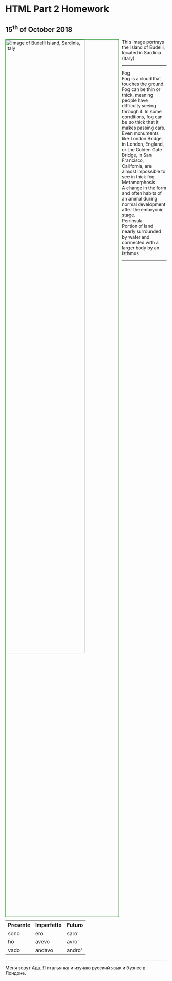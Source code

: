 <h1>HTML Part 2 Homework</h1>

<h2> 15<sup>th</sup> of October 2018 </h2>
  
 <a href="https://upload.wikimedia.org/wikipedia/commons/0/08/Spiaggia_rosa%2C_isola_di_budelli%2C_sardegna.jpg" 
 title="Budelli Island">
 <p>
 <img style="width:70%; border:1px solid green; float:left; margin: 0 10px 10px 0;"
 src="https://upload.wikimedia.org/wikipedia/commons/0/08/Spiaggia_rosa%2C_isola_di_budelli%2C_sardegna.jpg" 
 alt="Image of Budelli Island, Sardinia, Italy">
 <a/>
 This image portrays the Island of Budelli, located in Sardinia (Italy) 
 </p>
 
 
 <hr>
 
<p>
  
<dl>
  <dt>Fog</dt>
  <dd> Fog is a cloud that touches the ground. Fog can be thin or thick, meaning people have difficulty seeing through it. In some conditions, fog can be so thick that it makes passing cars. Even monuments like London Bridge, in London, England, or the Golden Gate Bridge, in San Francisco, California, are almost impossible to see in thick fog. </dd>
  
  <dt>Metamorphosis</dt>
  <dd>A change in the form and often habits of an animal during normal development after the embryonic stage.</dd>
  
  <dt>Peninsula</dt>
  <dd>Portion of land nearly surrounded by water and connected with a larger body by an isthmus</dd>
</dl>

</p>

  <hr>
  
<p>
  <table lang="it">
  <tr> <th>Presente</th> <th>Imperfetto</th> <th> Futuro</th> </tr>
  <tr><td>sono</td><td>ero</td><td>saro'</td></tr>
  <tr><td>ho</td><td>avevo</td><td>avro'</td></tr>
  <tr><td>vado</td><td>andavo</td><td>andro'</td></tr>
  </table>
</p>

  <hr>
 
<p lang="ru"> Меня зовут Ада. Я итальянка и изучаю русский язык и бузнес в Лондоне.</p>
